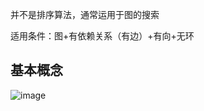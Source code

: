 并不是排序算法，通常运用于图的搜索

适用条件：图+有依赖关系（有边）+有向+无环
## 基本概念
![image](https://user-images.githubusercontent.com/83968454/193409031-302598c4-6a48-4928-b982-d58c266c67ce.png)
